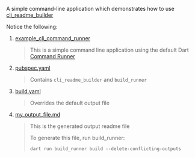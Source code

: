 A simple command-line application which demonstrates how to use [cli_readme_builder](https://github.com/m-skolnick/cli_readme_builder.git)

Notice the following:

1. [example_cli_command_runner](https://github.com/m-skolnick/cli_readme_builder/blob/main/example/lib/example_cli_command_runner.dart)
    > This is a simple command line application using the default Dart [Command Runner](https://pub.dev/documentation/args/latest/command_runner/CommandRunner-class.html)
1. [pubspec.yaml](https://github.com/m-skolnick/cli_readme_builder/blob/main/example/pubspec.yaml) 
    > Contains `cli_readme_builder` and `build_runner`
1. [build.yaml](https://github.com/m-skolnick/cli_readme_builder/blob/main/example/build.yaml)
    > Overrides the default output file 
1. [my_output_file.md](https://github.com/m-skolnick/cli_readme_builder/blob/main/example/my_output_file.md)
    >This is the generated output readme file
    >
    >To generate this file, run build_runner:
    >
    >```
    >dart run build_runner build --delete-conflicting-outputs
    >```
    